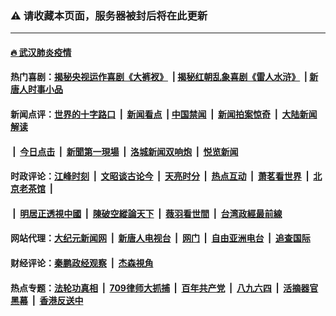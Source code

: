 ### ⚠️ 请收藏本页面，服务器被封后将在此更新

---

#### [🔥 武汉肺炎疫情](http://143.110.155.78:10000/videos/corona/)

#### 热门喜剧：[揭秘央视运作喜剧《大裤衩》](http://143.110.155.78:10000/videos/res/big-shorts/) &nbsp;|&nbsp;[揭秘红朝乱象喜剧《雷人水浒》](http://143.110.155.78:10000/videos/res/OutlawsOfMarsh/) &nbsp;|&nbsp;[新唐人时事小品](http://143.110.155.78:10000/videos/res/comedy/)

#### 新闻点评：[世界的十字路口](http://143.110.155.78/tanghao/) &nbsp;|&nbsp; [新闻看点](http://143.110.155.78/news-insight/) &nbsp;|&nbsp;[中国禁闻](http://143.110.155.78/ntdtv-news/) &nbsp;|&nbsp; [新闻拍案惊奇](http://143.110.155.78/dayu/) &nbsp;|&nbsp; [大陆新闻解读](http://143.110.155.78/ntdtv-comedy/)
####   &nbsp;|&nbsp;  [今日点击](http://143.110.155.78/news-click/)  &nbsp;|&nbsp; [新聞第一現場](http://143.110.155.78/primary-scene/) &nbsp;|&nbsp; [洛城新闻双响炮](http://143.110.155.78/la-news/) &nbsp;|&nbsp; [悦览新闻](http://143.110.155.78/dingyue/)

#### 时政评论：[江峰时刻](http://143.110.155.78/today-in-history/) &nbsp;|&nbsp; [文昭谈古论今](http://143.110.155.78/wenzhao/) &nbsp;|&nbsp; [天亮时分](http://143.110.155.78/tianliang/) &nbsp;|&nbsp; [热点互动](http://143.110.155.78/ntdtv-rdhd/) &nbsp;|&nbsp; [萧茗看世界](http://143.110.155.78/simonegao/) &nbsp;|&nbsp; [北京老茶馆](http://143.110.155.78/teahouse/)  &nbsp;|&nbsp;  
####   &nbsp;|&nbsp;  [明居正透視中國](http://143.110.155.78/decoding-china/)  &nbsp;|&nbsp; [陳破空縱論天下](http://143.110.155.78/pokong/)  &nbsp;|&nbsp; [薇羽看世間](http://143.110.155.78/weiyu/)  &nbsp;|&nbsp; [台湾政經最前線](http://143.110.155.78/taiwan/)   

#### 网站代理：[大纪元新闻网](http://143.110.155.78:10080/gb/) &nbsp;|&nbsp; [新唐人电视台](http://143.110.155.78:8808/gb/) &nbsp;|&nbsp; [网门](http://143.110.155.78:11000/) &nbsp;|&nbsp; [自由亚洲电台](http://143.110.155.78:9800/mandarin/) &nbsp;|&nbsp; [追查国际](http://143.110.155.78:10010/)

#### 财经评论：[秦鹏政经观察](http://143.110.155.78/qinpeng/) &nbsp;|&nbsp; [杰森視角 ](http://143.110.155.78/jason/)

#### 热点专题：[法轮功真相](http://143.110.155.78:10000/videos/truth.html) &nbsp;|&nbsp; [709律师大抓捕](http://143.110.155.78:10000/videos/709/) &nbsp;|&nbsp; [百年共产党](http://143.110.155.78:10000/videos/ccp.html) &nbsp;|&nbsp; [八九六四](http://143.110.155.78:10000/videos/88/)  &nbsp;|&nbsp; [活摘器官黑幕](http://143.110.155.78:10000/videos/res/Organs/)  &nbsp;|&nbsp; [香港反送中](http://143.110.155.78:10000/videos/res/hk/) 

<img src='http://gfw-breaker.win/link6.md' width='0px' height='0px'/>
